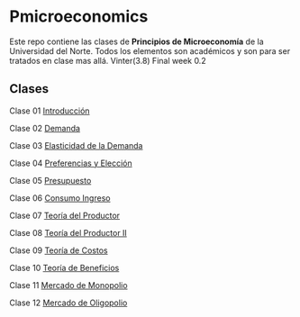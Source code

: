 # Pmicroeconomics

Este repo contiene las clases de **Principios de Microeconomía** de la Universidad del Norte. Todos los elementos son académicos y son para ser tratados en clase mas allá. Vinter(3.8) Final week 0.2

## Clases

Clase 01 [Introducción](https://keynes37.github.io/Pmicroeconomics/Files/Clase_1/Class1.html#1)

Clase 02 [Demanda](https://keynes37.github.io/Pmicroeconomics/Files/Clase_2/Class2.html#1)

Clase 03 [Elasticidad de la Demanda](https://keynes37.github.io/Pmicroeconomics/Files/Clase_3/Clase-03.html#1)

Clase 04 [Preferencias y Elección](https://keynes37.github.io/Pmicroeconomics/Files/Clase_4/Clase04.html#1)

Clase 05 [Presupuesto](https://keynes37.github.io/Pmicroeconomics/Files/Clase_5/Clase05.html#1)

Clase 06 [Consumo Ingreso](https://keynes37.github.io/Pmicroeconomics/Files/Clase_6/Clase06.html#1)

Clase 07 [Teoría del Productor](https://keynes37.github.io/Pmicroeconomics/Files/Clase_7/Clase07.html#1)

Clase 08 [Teoría del Productor II](https://keynes37.github.io/Pmicroeconomics/Files/Clase_8/Clase08.html#1)

Clase 09 [Teoría de Costos](https://keynes37.github.io/Pmicroeconomics/Files/Clase_9/Clase09.html#1)

Clase 10 [Teoría de Beneficios](https://keynes37.github.io/Pmicroeconomics/Files/Clase_10/Clase10.html#1)

Clase 11 [Mercado de Monopolio](https://keynes37.github.io/Pmicroeconomics/Files/Clase_11/Clase11.html#1)

Clase 12 [Mercado de Oligopolio](https://keynes37.github.io/Pmicroeconomics/Files/Clase_12/Clase12.html#1)
